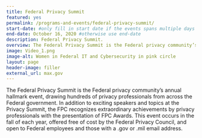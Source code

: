 ```yaml
---
title: Federal Privacy Summit
featured: yes
permalink: /programs-and-events/federal-privacy-summit/
start-date: #only fill in start date if the events spans multiple days
end-date: October 16, 2020 #otherwise use end-date
description: Federal Privacy Summit.
overview: The Federal Privacy Summit is the Federal privacy community’s annual hallmark event, drawing hundreds of privacy professionals from across the Federal government. In addition to exciting speakers and topics at the Privacy Summit, the FPC recognizes extraordinary achievements by privacy professionals with the presentation of FPC Awards. This event occurs in the fall of each year, offered free of cost by the Federal Privacy Council, and open to Federal employees and those with a .gov or .mil email address.
image: Video_1.png
image-alt: Women in Federal IT and Cybersecurity in pink circle
layout: page
header-image: filler
external_url: max.gov
---
```


The Federal Privacy Summit is the Federal privacy community’s annual hallmark event, drawing hundreds of privacy professionals from across the Federal government. In addition to exciting speakers and topics at the Privacy Summit, the FPC recognizes extraordinary achievements by privacy professionals with the presentation of FPC Awards. This event occurs in the fall of each year, offered free of cost by the Federal Privacy Council, and open to Federal employees and those with a .gov or .mil email address.
